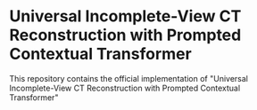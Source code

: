 # Universal Incomplete-View CT Reconstruction with Prompted Contextual Transformer
This repository contains the official implementation of "Universal Incomplete-View CT Reconstruction with Prompted Contextual Transformer"
